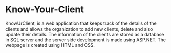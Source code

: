 # Know-Your-Client
KnowUrClient, is a web application that keeps track of the details of the clients and allows the organization to add new clients, delete and also update their details. The information of the clients are stored as a database in SQL server and the server side development is made using ASP.NET. The webpage is created using HTML and CSS. 
